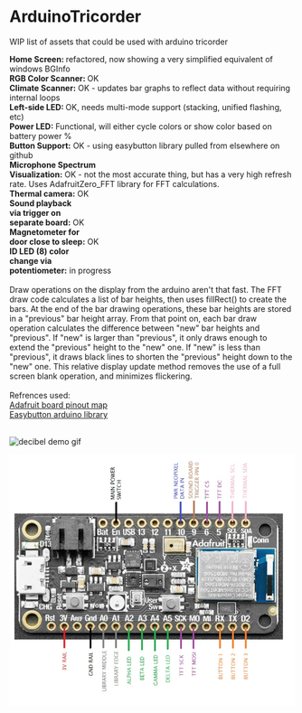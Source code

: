 # ArduinoTricorder
WIP list of assets that could be used with arduino tricorder 

<strong>Home Screen: </strong>          refactored, now showing a very simplified equivalent of windows BGInfo<br/>
<strong>RGB Color Scanner: </strong>    OK<br/>
<strong>Climate Scanner:</strong>		   OK - updates bar graphs to reflect data without requiring internal loops<br/>
<strong>Left-side LED: </strong>        OK, needs multi-mode support (stacking, unified flashing, etc)<br/>
<strong>Power LED:</strong>             Functional, will either cycle colors or show color based on battery power %<br/>
<strong>Button Support:</strong>        OK - using easybutton library pulled from elsewhere on github<br/>
<strong>Microphone Spectrum <br/>
Visualization:</strong>         OK - not the most accurate thing, but has a very high refresh rate.  Uses AdafruitZero_FFT library for FFT calculations.<br/>
<strong>Thermal camera:</strong>       OK<br/>
<strong>Sound playback <br/>
via trigger on <br/>
separate board:</strong>       OK<br/>
<strong>Magnetometer for <br/>
door close to sleep:</strong>  OK<br/>
<strong>ID LED (8) color <br/>
change via <br/>
potentiometer:</strong>  in progress
<br/>
<br/>
Draw operations on the display from the arduino aren't that fast.  The FFT draw code calculates a list of bar heights, then uses fillRect() to create the bars.  At the end of the bar drawing operations, these bar heights are stored in a "previous" bar height array.  From that point on, each bar draw operation calculates the difference between "new" bar heights and "previous".  If "new" is larger than "previous", it only draws enough to extend the "previous" height to the "new" one.  If "new" is less than "previous", it draws black lines to shorten the "previous" height down to the "new" one.  This relative display update method removes the use of a full screen blank operation, and minimizes flickering.<br/>
<br/>
Refrences used:<br/>
<a href="https://github.com/adafruit/Adafruit_nRF52_Arduino/blob/master/variants/feather_nrf52840_sense/variant.h">Adafruit board pinout map</a><br/>
<a href="https://github.com/evert-arias/EasyButton">Easybutton arduino library</a><br/><br/>

![decibel demo gif](https://github.com/lambtor/ArduinoTricorder/blob/master/decibel.gif?raw=true)

![board pinout](https://github.com/lambtor/ArduinoTricorder/blob/master/tricorderV10-pinout.jpg)


